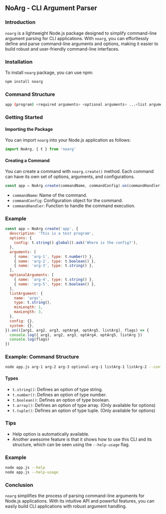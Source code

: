 ## NoArg - CLI Argument Parser

### Introduction

`noarg` is a lightweight Node.js package designed to simplify command-line argument parsing for CLI applications. With `noarg`, you can effortlessly define and parse command-line arguments and options, making it easier to build robust and user-friendly command-line interfaces.

### Installation

To install `noarg` package, you can use npm:

```bash
npm install noarg
```

### Command Structure

```sh
app (program) <required arguments> <optional arguments> ...<list arguments> [options]
```

### Getting Started

#### Importing the Package

You can import `noarg` into your Node.js application as follows:

```javascript
import NoArg, { t } from 'noarg'
```

#### Creating a Command

You can create a command with `noarg.create()` method. Each command can have its own set of options, arguments, and configurations.

```javascript
const app = NoArg.create(commandName, commandConfig).on(commandHandler)
```

- `commandName`: Name of the command.
- `commandConfig`: Configuration object for the command.
- `commandHandler`: Function to handle the command execution.

### Example

```javascript
const app = NoArg.create('app', {
  description: 'This is a test program',
  options: {
    config: t.string().global().ask('Where is the config?'),
  },
  arguments: [
    { name: 'arg-1', type: t.number() },
    { name: 'arg-2', type: t.boolean() },
    { name: 'arg-3', type: t.string() },
  ],
  optionalArguments: [
    { name: 'arg-4', type: t.string() },
    { name: 'arg-5', type: t.boolean() },
  ],
  listArgument: {
    name: 'args',
    type: t.string(),
    minLength: 1,
    maxLength: 3,
  },
  config: {},
  system: {},
}).on(([arg1, arg2, arg3, optArg4, optArg5, listArg], flags) => {
  console.log({ arg1, arg2, arg3, optArg4, optArg5, listArg })
  console.log(flags)
})
```

### Example: Command Structure

```sh
node app.js arg-1 arg-2 arg-3 optional-arg-1 listArg-1 listArg-2 --config config.json
```

#### Types

- `t.string()`: Defines an option of type string.
- `t.number()`: Defines an option of type number.
- `t.boolean()`: Defines an option of type boolean.
- `t.array()`: Defines an option of type array. (Only available for options)
- `t.tuple()`: Defines an option of type tuple. (Only available for options)

### Tips

- Help option is automatically available.
- Another awesome feature is that it shows how to use this CLI and its structure, which can be seen using the `--help-usage` flag.

### Example

```sh
node app.js --help
node app.js --help-usage
```

### Conclusion

`noarg` simplifies the process of parsing command-line arguments for Node.js applications. With its intuitive API and powerful features, you can easily build CLI applications with robust argument handling.
